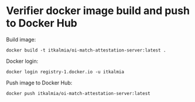 # Verifier docker image build and push to Docker Hub

Build image:
```
docker build -t itkalmia/oi-match-attestation-server:latest .
```

Docker login:
```
docker login registry-1.docker.io -u itkalmia
```

Push image to Docker Hub:
```
docker push itkalmia/oi-match-attestation-server:latest
```
